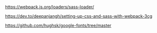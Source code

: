 
https://webpack.js.org/loaders/sass-loader/

https://dev.to/deepanjangh/setting-up-css-and-sass-with-webpack-3cg

https://github.com/hughsk/google-fonts/tree/master

